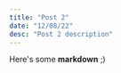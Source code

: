 ```yaml
---
title: "Post 2"
date: "12/08/22"
desc: "Post 2 description"
---
```


Here's some **markdown** ;)